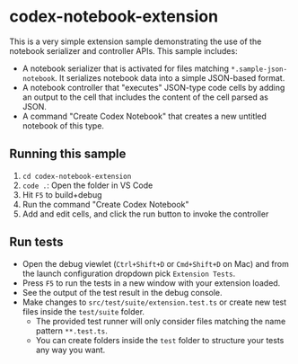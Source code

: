 # codex-notebook-extension

This is a very simple extension sample demonstrating the use of the notebook serializer and controller APIs. This sample includes:

-   A notebook serializer that is activated for files matching `*.sample-json-notebook`. It serializes notebook data into a simple JSON-based format.
-   A notebook controller that "executes" JSON-type code cells by adding an output to the cell that includes the content of the cell parsed as JSON.
-   A command "Create Codex Notebook" that creates a new untitled notebook of this type.

## Running this sample

1.  `cd codex-notebook-extension`
1.  `code .`: Open the folder in VS Code
1.  Hit `F5` to build+debug
1.  Run the command "Create Codex Notebook"
1.  Add and edit cells, and click the run button to invoke the controller

## Run tests

-   Open the debug viewlet (`Ctrl+Shift+D` or `Cmd+Shift+D` on Mac) and from the launch configuration dropdown pick `Extension Tests`.
-   Press `F5` to run the tests in a new window with your extension loaded.
-   See the output of the test result in the debug console.
-   Make changes to `src/test/suite/extension.test.ts` or create new test files inside the `test/suite` folder.
    -   The provided test runner will only consider files matching the name pattern `**.test.ts`.
    -   You can create folders inside the `test` folder to structure your tests any way you want.

